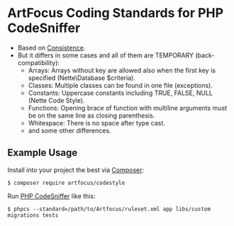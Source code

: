 # ArtFocus Coding Standards for PHP CodeSniffer

* Based on [Consistence](https://github.com/consistence/coding-standard/tree/master/Consistence).
* But it differs in some cases and all of them are TEMPORARY (back-compatibility):
	* Arrays: Arrays without key are allowed also when the first key is specified (Nette\Database $criteria).
	* Classes: Multiple classes can be found in one file (exceptions).
	* Constants: Uppercase constants including TRUE, FALSE, NULL (Nette Code Style).
	* Functions: Opening brace of function with multiline arguments must be on the same line as closing parenthesis.
	* Whitespace: There is no space after type cast.
	* and some other differences.

## Example Usage

Install into your project the best via [Composer](https://getcomposer.org):

	$ composer require artfocus/codestyle

Run [PHP CodeSniffer](https://pear.php.net/package/PHP_CodeSniffer/) like this:

	$ phpcs --standard=/path/to/Artfocus/ruleset.xml app libs/custom migrations tests